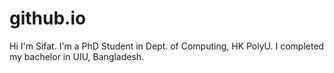 # github.io
Hi I'm Sifat. I'm a PhD Student in Dept. of Computing, HK PolyU. I completed my bachelor in UIU, Bangladesh.
